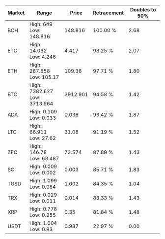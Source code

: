 | Market | Range | Price| Retracement | Doubles to 50% |
| --- | --- | --- | --- | --- |
| BCH | High: 649<br />Low: 148.816 | 148.816 | 100.00 % | 2.68 |
| ETC | High: 14.032<br />Low: 4.246 | 4.417 | 98.25 % | 2.07 |
| ETH | High: 287.858<br />Low: 105.17 | 109.36 | 97.71 % | 1.80 |
| BTC | High: 7382.627<br />Low: 3713.964 | 3912.901 | 94.58 % | 1.42 |
| ADA | High: 0.109<br />Low: 0.033 | 0.038 | 93.42 % | 1.87 |
| LTC | High: 66.911<br />Low: 27.62 | 31.08 | 91.19 % | 1.52 |
| ZEC | High: 146.78<br />Low: 63.487 | 73.574 | 87.89 % | 1.43 |
| SC | High: 0.009<br />Low: 0.002 | 0.003 | 85.71 % | 1.83 |
| TUSD | High: 1.099<br />Low: 0.984 | 1.002 | 84.35 % | 1.04 |
| TRX | High: 0.029<br />Low: 0.011 | 0.014 | 83.33 % | 1.43 |
| XRP | High: 0.778<br />Low: 0.255 | 0.35 | 81.84 % | 1.48 |
| USDT | High: 1.004<br />Low: 0.93 | 0.987 | 22.97 % | 0.00 |
